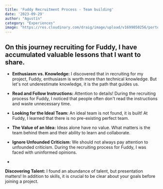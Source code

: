 ```yaml
---
title: 'Fuddy Recruitment Process - Team building'
date: '2023-09-29'
author: "Agustín"
category: "Experiences"
image: "https://res.cloudinary.com/draig/image/upload/v1699050256/portolio-personal/blog/lufg3s5iozzaaxicp8fk.jpg"
---
```


## **On this journey recruiting for Fuddy, I have accumulated valuable lessons that I want to share.**

- **Enthusiasm vs. Knowledge:**
I discovered that in recruiting for my project, Fuddy, enthusiasm is worth more than technical knowledge. But let's not underestimate knowledge, it is the path that guides us.

- **Read and Follow Instructions:** Attention to details! During the recruiting process for Fuddy,
I noticed that people often don't read the instructions and waste unnecessary time.

- **Looking for the Ideal Team:** An ideal team is not found, it is built! At Fuddy, I learned that there is no pre-existing perfect team.

- **The Value of an Idea:** Ideas alone have no value.
What matters is the team behind them and their ability to learn and collaborate.

- **Ignore Unfounded Criticism:** We should not always pay attention to unfounded criticism. During the recruiting process for Fuddy, I was faced with uninformed opinions.

-
**Discovering Talent:** I found an abundance of talent, but presentation matters! In addition to skills, it is crucial to be clear about your goals before joining a project.
